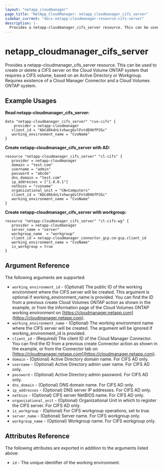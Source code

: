 ```yaml
---
layout: "netapp_cloudmanager"
page_title: "NetApp_CloudManager: netapp_cloudmanager_cifs_server"
sidebar_current: "docs-netapp-cloudmanager-resource-cifs-server"
description: |-
  Provides a netapp-cloudmanager_cifs_server resource. This can be used to create or delete a CIFS server on the Cloud Volume ONTAP system that requires a CIFS volume, based on an Active Directory or Workgroup.
---
```


# netapp_cloudmanager_cifs_server

Provides a netapp-cloudmanager_cifs_server resource. This can be used to create or delete a CIFS server on the Cloud Volume ONTAP system that requires a CIFS volume, based on an Active Directory or Workgroup.
Requires existence of a Cloud Manager Connector and a Cloud Volumes ONTAP system.

## Example Usages

**Read netapp-cloudmanager_cifs_server:**

```
data "netapp-cloudmanager_cifs_server" "cvo-cifs" {
	provider = netapp-cloudmanager
   client_id = "AbCd6kdnLtvhwcgGvlFntdEHUfPJGc"
   working_environment_name = "CvoName"
}
```

**Create netapp-cloudmanager_cifs_server with AD:**

```
resource "netapp-cloudmanager_cifs_server" "cl-cifs" {
   provider = netapp-cloudmanager
   domain = "test.com"
   username = "admin"
   password = "abcde"
   dns_domain = "test.com"
   ip_addresses = ["1.0.0.1"]
   netbios = "cvoname"
   organizational_unit = "CN=Computers"
   client_id = "AbCd6kdnLtvhwcgGvlFntdEHUfPJGc"
   working_environment_name = "CvoName"
}
```

**Create netapp-cloudmanager_cifs_server with workgroup:**

```
resource "netapp-cloudmanager_cifs_server" "cl-cifs-wg" {
   provider = netapp-cloudmanager
   server_name = "server"
   workgroup_name  = "workgroup"
   client_id = netapp-cloudmanager_connector_gcp.cm-gcp.client_id
   working_environment_name = "CvoName"
   is_workgroup = true
}
```

## Argument Reference

The following arguments are supported:

* `working_environment_id` - (Optional) The public ID of the working environment where the CIFS server will be created. This argument is optional if working_environment_name is provided. You can find the ID from a previous create Cloud Volumes ONTAP action as shown in the example, or from the information page of the Cloud Volumes ONTAP working environment on [https://cloudmanager.netapp.com](https://cloudmanager.netapp.com).
* `working_environment_name` - (Optional) The working environment name where the CIFS server will be created. The argument will be ignored if working_environment_id is provided.
* `client_id` - (Required) The client ID of the Cloud Manager Connector. You can find the ID from a previous create Connector action as shown in the example, or from the Connector tab on [https://cloudmanager.netapp.com](https://cloudmanager.netapp.com).
* `domain` - (Optional) Active Directory domain name. For CIFS AD only.
* `username` - (Optional) Active Directory admin user name. For CIFS AD only.
* `password` - (Optional) Active Directory admin password. For CIFS AD only.
* `dns_domain` - (Optional) DNS domain name. For CIFS AD only.
* `ip_addresses` - (Optional) DNS server IP addresses. For CIFS AD only.
* `netbios` - (Optional) CIFS server NetBIOS name. For CIFS AD only.
* `organizational_unit` - (Optional) Organizational Unit in which to register the CIFS server. For CIFS AD only.
* `is_workgroup` - (Optional) For CIFS workgroup operations, set to true.
* `server_name` - (Optional) Server name. For CIFS workgroup only.
* `workgroup_name` - (Optional) Workgroup name. For CIFS workgroup only.

## Attributes Reference

The following attributes are exported in addition to the arguments listed above:

* `id` - The unique identifier of the working environment.

